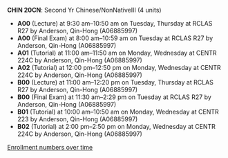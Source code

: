 **CHIN 20CN**: Second Yr Chinese/NonNativeIII (4 units)

- **A00** (Lecture) at 9:30 am–10:50 am on Tuesday, Thursday at RCLAS R27 by Anderson, Qin-Hong (A06885997)
- **A00** (Final Exam) at 8:00 am–10:59 am on Tuesday at RCLAS R27 by Anderson, Qin-Hong (A06885997)
- **A01** (Tutorial) at 11:00 am–11:50 am on Monday, Wednesday at CENTR 224C by Anderson, Qin-Hong (A06885997)
- **A02** (Tutorial) at 12:00 pm–12:50 pm on Monday, Wednesday at CENTR 224C by Anderson, Qin-Hong (A06885997)
- **B00** (Lecture) at 11:00 am–12:20 pm on Tuesday, Thursday at RCLAS R27 by Anderson, Qin-Hong (A06885997)
- **B00** (Final Exam) at 11:30 am–2:29 pm on Tuesday at RCLAS R27 by Anderson, Qin-Hong (A06885997)
- **B01** (Tutorial) at 10:00 am–10:50 am on Monday, Wednesday at CENTR 223 by Anderson, Qin-Hong (A06885997)
- **B02** (Tutorial) at 2:00 pm–2:50 pm on Monday, Wednesday at CENTR 224C by Anderson, Qin-Hong (A06885997)

[Enrollment numbers over time](./CHIN20CN.tsv)
